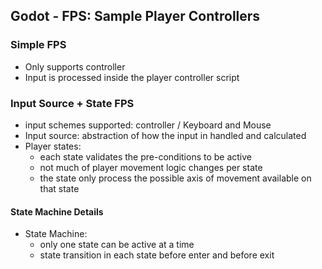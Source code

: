 
## Godot - FPS: Sample Player Controllers

### Simple FPS

- Only supports controller
- Input is processed inside the player controller script


### Input Source + State FPS

- input schemes supported: controller / Keyboard and Mouse
- Input source: abstraction of how the input in handled and calculated
- Player states:
    - each state validates the pre-conditions to be active
    - not much of player movement logic changes per state
    - the state only process the possible axis of movement available on that state



#### State Machine Details

- State Machine:
    - only one state can be active at a time
    - state transition in each state before enter and before exit